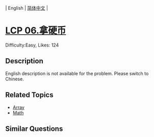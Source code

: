 
| English | [简体中文](problem_zh.md) |

# [LCP 06.拿硬币](https://leetcode.com/problems/na-ying-bi/)
Difficulty:Easy, Likes: 124

## Description

English description is not available for the problem. Please switch to Chinese.

## Related Topics

- [Array](https://leetcode.com/tag/array/)
- [Math](https://leetcode.com/tag/math/)

## Similar Questions

